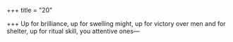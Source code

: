 +++
title = "20"

+++
Up for brilliance, up for swelling might, up for victory over men and for  shelter,
up for ritual skill, you attentive ones—